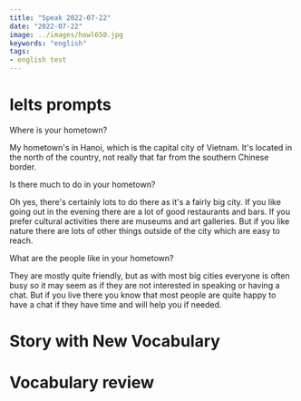 ```yaml
---
title: "Speak 2022-07-22"
date: "2022-07-22"
image: ../images/howl650.jpg
keywords: "english"
tags:
- english test
---
```

# Ielts prompts

Where is your hometown?

My hometown's in Hanoi, which is the capital city of Vietnam. It's located in the north of the country, not really that far from the southern Chinese border.

Is there much to do in your hometown?

Oh yes, there's certainly lots to do there as it's a fairly big city. If you like going out in the evening there are a lot of good restaurants and bars. If you prefer cultural activities there are museums and art galleries. But if you like nature there are lots of other things outside of the city which are easy to reach.

What are the people like in your hometown?

They are mostly quite friendly, but as with most big cities everyone is often busy so it may seem as if they are not interested in speaking or having a chat. But if you live there you know that most people are quite happy to have a chat if they have time and will help you if needed.




# Story with New Vocabulary
# Vocabulary review

<!-- This mainly focusing on your writing. It helps you avoid turning page repeteadly and review everytime. Type everything from the notebook then reparaphrase back in the notebook, include language, grammar and vocabulary study -->
